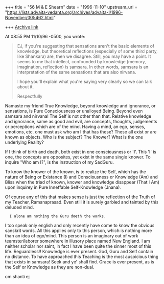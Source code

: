 +++
title = "56 M & E Shearn"
date = "1996-11-10"
upstream_url = "https://lists.advaita-vedanta.org/archives/advaita-l/1996-November/005462.html"

+++
[Archive link](https://lists.advaita-vedanta.org/archives/advaita-l/1996-November/005462.html)

At 08:55 PM 11/10/96 -0500, you wrote:
>EJ, if you're suggesting that sensations aren't the basic elements of
>knowledge, but theoretical reflections (especially of some third party, like
>Shankara) are, then we disagree.  Still, you may have a point. It seems to me
>that intellect, confounded by knowledge (memory, imagination, reflection) is
>samsara.  In other words, samsara is an interpretation of the same sensations
>that are also nirvana.
>
>I hope you'll explain what you're saying very clearly so we can talk about
>it.
>
>Respectfully
>
Namaste my friend
True Knowledge, beyond knowledge and ignorance, or sensations, is Pure
Consciousness or unalloyed Being.
Beyond even samsara and nirvana!
The Self is not other than that.
Relative knowledge and ignorance, same as good and evil, are concepts,
thoughts, judgements or perceptions which are of the mind.
Having a mind, an ego, senses, emotions, etc. one must ask who am I that has
these?
These all exist or are known as objects.
Who is the subject?
The Knower?
What is the one underlying Reality?

If I think of birth and death, both exist in one consciousness or 'I'.
This 'I' is one, the concepts are opposites, yet exist in the same single
knower.
To inquire "Who am I?", is the instruction of my SadGuru.

To know the knower of the known, is to realize the Self, which has the
nature of Being or Existance (I) and Consciousness or Knowledge (Am) and
Bliss when the triad of known, knower and knowledge disappear (That I Am)
upon inquirey in Pure Inneffable Self-Knowledge (Jnana).

Of course any of this that makes sense is just the reflection of the Truth
of my Teacher, Ramanaprasad.
Even still it is surely garbled and tainted by this deluded mind.

      I alone am nothing the Guru doeth the works.

I too speak only english and only recently have come to know the obvious
sanskrit words.
All this applies only to this person, which is nothing more than an idea of
ego/mind. This person is an imaginary out of work teamster/laborer somewhere
in illusory place named New England. I am neither scholar nor saint, in fact
I have been quite the sinner most of this life.
Reguardless!! Knowledge is ever present. God, Guru and Self contain no distance.
To have approached this Teaching is the most auspicious thing that exists in
samsara! Seek and ye' shall find. Grace is ever present, as is the Self or
Knowledge as they are non-dual.

om shanti
ej

